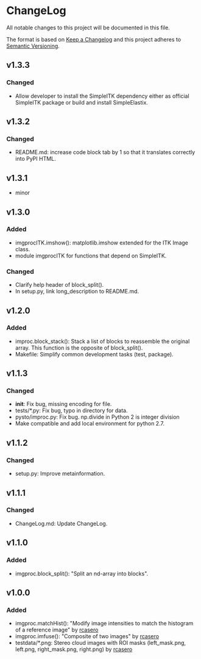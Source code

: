 # ChangeLog
All notable changes to this project will be documented in this file.

The format is based on [Keep a Changelog](http://keepachangelog.com/)
and this project adheres to [Semantic Versioning](http://semver.org/).

## v1.3.3

### Changed
- Allow developer to install the SimpleITK dependency either as
  official SimpleITK package or build and install SimpleElastix.

## v1.3.2

### Changed
- README.md: increase code block tab by 1 so that it translates
  correctly into PyPI HTML.

## v1.3.1

- minor

## v1.3.0

### Added
- imgprocITK.imshow(): matplotlib.imshow extended for the ITK Image class.
- module imgprocITK for functions that depend on SimpleITK.

### Changed
- Clarify help header of block_split().
- In setup.py, link long_description to README.md.

## v1.2.0

### Added
- improc.block_stack(): Stack a list of blocks to reassemble the
  original array. This function is the opposite of block_split().
- Makefile: Simplify common development tasks (test, package).

## v1.1.3

### Changed
- __init__: Fix bug, missing encoding for file.
- tests/*.py: Fix bug, typo in directory for data.
- pysto/improc.py: Fix bug. np.divide in Python 2 is integer division
- Make compatible and add local environment for python 2.7.

## v1.1.2

### Changed
- setup.py: Improve metainformation.

## v1.1.1

### Changed
- ChangeLog.md: Update ChangeLog.

## v1.1.0

### Added
- imgproc.block_split(): "Split an nd-array into blocks".

## v1.0.0

### Added
- imgproc.matchHist(): "Modify image intensities to match the
  histogram of a reference image" by
  [rcasero](https://github.com/rcasero)
- imgproc.imfuse(): "Composite of two images" by
  [rcasero](https://github.com/rcasero)
- testdata/*.png: Stereo cloud images with ROI masks (left_mask.png,
  left.png, right_mask.png, right.png) by
  [rcasero](https://github.com/rcasero)
